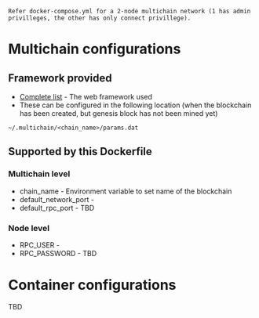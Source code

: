 ```
Refer docker-compose.yml for a 2-node multichain network (1 has admin privilleges, the other has only connect privillege).
```

# Multichain configurations

## Framework provided
* [Complete list](https://www.multichain.com/developers/blockchain-parameters/) - The web framework used
* These can be configured in the following location (when the blockchain has been created, but genesis block has not been mined yet)
```
~/.multichain/<chain_name>/params.dat
```

## Supported by this Dockerfile

### Multichain level
* chain_name - Environment variable to set name of the blockchain
* default_network_port - 
* default_rpc_port - 
TBD

### Node level
* RPC_USER - 
* RPC_PASSWORD - 
TBD

# Container configurations
TBD
